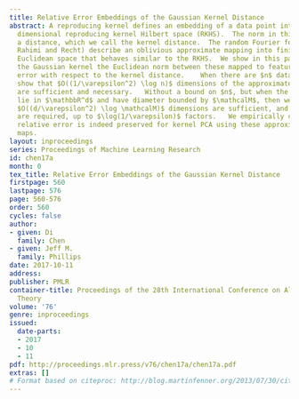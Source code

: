 ```yaml
---
title: Relative Error Embeddings of the Gaussian Kernel Distance
abstract: A reproducing kernel defines an embedding of a data point into an infinite
  dimensional reproducing kernel Hilbert space (RKHS).  The norm in this space describes
  a distance, which we call the kernel distance.  The random Fourier features (of
  Rahimi and Recht) describe an oblivious approximate mapping into finite dimensional
  Euclidean space that behaves similar to the RKHS.  We show in this paper that for
  the Gaussian kernel the Euclidean norm between these mapped to features has $(1+\varepsilon)$-relative
  error with respect to the kernel distance.    When there are $n$ data points, we
  show that $O((1/\varepsilon^2) \log n)$ dimensions of the approximate feature space
  are sufficient and necessary.   Without a bound on $n$, but when the original points
  lie in $\mathbbR^d$ and have diameter bounded by $\mathcalM$, then we show that
  $O((d/\varepsilon^2) \log \mathcalM)$ dimensions are sufficient, and that this many
  are required, up to $\log(1/\varepsilon)$ factors.   We empirically confirm that
  relative error is indeed preserved for kernel PCA using these approximate feature
  maps.
layout: inproceedings
series: Proceedings of Machine Learning Research
id: chen17a
month: 0
tex_title: Relative Error Embeddings of the Gaussian Kernel Distance
firstpage: 560
lastpage: 576
page: 560-576
order: 560
cycles: false
author:
- given: Di
  family: Chen
- given: Jeff M.
  family: Phillips
date: 2017-10-11
address: 
publisher: PMLR
container-title: Proceedings of the 28th International Conference on Algorithmic Learning
  Theory
volume: '76'
genre: inproceedings
issued:
  date-parts:
  - 2017
  - 10
  - 11
pdf: http://proceedings.mlr.press/v76/chen17a/chen17a.pdf
extras: []
# Format based on citeproc: http://blog.martinfenner.org/2013/07/30/citeproc-yaml-for-bibliographies/
---
```

